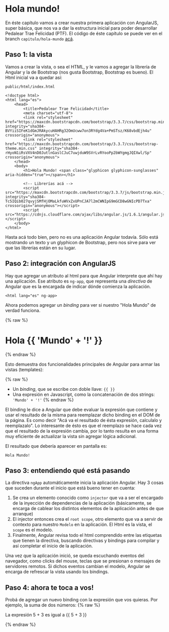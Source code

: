 # Hola mundo!

 En éste capítulo vamos a crear nuestra primera aplicación con AngularJS, super básica, que nos va a dar la estructura inicial para poder desarrollar Pedalear Trae Felicidad (PTF).
 El código de éste capítulo se puede ver en el branch `capitulo/hola-mundo` [acá](https://github.com/germanio/intro-a-angularjs/tree/capitulo/hola-mundo).

## Paso 1: la vista

 Vamos a crear la vista, o sea el HTML, y le vamos a agregar la librería de Angular y la de Bootstrap (nos gusta Bootstrap, Bootstrap es bueno).
 El Html inicial va a quedar así:

    public/html/index.html

    <!doctype html>
    <html lang="es">
        <head>
            <title>Pedalear Trae Felicidad</title>
            <meta charset="utf-8">
            <link rel="stylesheet" href="https://maxcdn.bootstrapcdn.com/bootstrap/3.3.7/css/bootstrap.min.css" integrity="sha384-BVYiiSIFeK1dGmJRAkycuHAHRg32OmUcww7on3RYdg4Va+PmSTsz/K68vbdEjh4u" crossorigin="anonymous">
            <link rel="stylesheet" href="https://maxcdn.bootstrapcdn.com/bootstrap/3.3.7/css/bootstrap-theme.min.css" integrity="sha384-rHyoN1iRsVXV4nD0JutlnGaslCJuC7uwjduW9SVrLvRYooPp2bWYgmgJQIXwl/Sp" crossorigin="anonymous">
        </head>
        <body>
            <h1>Hola Mundo! <span class="glyphicon glyphicon-sunglasses" aria-hidden="true"></span></h1>

            <!-- Librerías acá -->
            <script src="https://maxcdn.bootstrapcdn.com/bootstrap/3.3.7/js/bootstrap.min.js" integrity="sha384-Tc5IQib027qvyjSMfHjOMaLkfuWVxZxUPnCJA7l2mCWNIpG9mGCD8wGNIcPD7Txa" crossorigin="anonymous"></script>
            <script src="https://cdnjs.cloudflare.com/ajax/libs/angular.js/1.6.1/angular.js"></script>
        </body>
    </html>

 Hasta acá todo bien, pero no es una aplicación Angular todavía. Sólo está mostrando un texto y un glyphicon de Bootstrap, pero nos sirve para ver que las librerías están en su lugar.

## Paso 2: integración con AngularJS

 Hay que agregar un atributo al html para que Angular interprete que ahí hay una aplicación. Ese atributo es `ng-app`, que representa una _directiva_ de Angular que es la encargada de indicar dónde comienza la aplicación.

    <html lang="es" ng-app>

 Ahora podemos agregar un _binding_ para ver si nuestro "Hola Mundo" de verdad funciona.

{% raw %}
    <body>
        <h1>Hola {{ 'Mundo' + '!' }}</h1>
    </body>
{% endraw %}

 Esto demuestra dos funcionalidades principales de Angular para armar las vistas (templates):

{% raw %}
 - Un _binding_, que se escribe con doble llave: `{{ }}`
 - Una expresión en Javascript, como la concatenación de dos strings: `'Mundo' + '!'`
{% endraw %}

 El binding le dice a Angular que debe evaluar la expresión que contiene y usar el resultado de la misma para reemplazar dicho binding en el DOM de la página.
 Es como decir "Acá va el resultado de ésta expresión, calculalo y reemplazalo".
 Lo interesante de ésto es que el reemplazo se hace cada vez que el resultado de la expresión cambia, por lo tanto resulta en una forma muy eficiente de actualizar la vista sin agregar lógica adicional.

 El resultado que debería aparecer en pantalla es:

    Hola Mundo!

## Paso 3: entendiendo qué está pasando

 La directiva `ngApp` automáticamente inicia la aplicación Angular. Hay 3 cosas que suceden durante el inicio que está bueno tener en cuenta:

 1. Se crea un elemento conocido como `injector` que va a ser el encargado de la inyección de dependencias de la aplicación (básicamente, se encarga de cablear los distintos elementos de la aplicación antes de que arranque)
 1. El injector entonces crea el `root scope`, otro elemento que va a servir de contexto para nuestro `Modelo` en la aplicación. El Html es la vista, el `scope` es el modelo.
 1. Finalmente, Angular revisa todo el html comprendido entre las etiquetas que tienen la directiva, buscando directivas y bindings para compilar y así completar el inicio de la aplicación.

 Una vez que la aplicación inició, se queda escuchando eventos del navegador, como clicks del mouse, teclas que se presionan o mensajes de servidores remotos. Si dichos eventos cambian el modelo, Angular se encarga de refrescar la vista usando los bindings.

## Paso 4: ahora te toca a vos!

 Probá de agregar un nuevo binding con la expresión que vos quieras. Por ejemplo, la suma de dos números:
{% raw %}
    <p>La expresión 5 + 3 es igual a {{ 5 + 3 }}</p>
{% endraw %}
